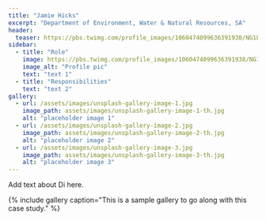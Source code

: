 ```yaml
---
title: "Jamie Hicks"
excerpt: "Department of Environment, Water & Natural Resources, SA"
header:
  teaser: https://pbs.twimg.com/profile_images/1060474099636391938/NG1LuwBP_400x400.jpg
sidebar:
  - title: "Role"
    image: https://pbs.twimg.com/profile_images/1060474099636391938/NG1LuwBP_400x400.jpg
    image_alt: "Profile pic"
    text: "text 1"
  - title: "Responsibilities"
    text: "text 2"
gallery:
  - url: /assets/images/unsplash-gallery-image-1.jpg
    image_path: assets/images/unsplash-gallery-image-1-th.jpg
    alt: "placeholder image 1"
  - url: /assets/images/unsplash-gallery-image-2.jpg
    image_path: assets/images/unsplash-gallery-image-2-th.jpg
    alt: "placeholder image 2"
  - url: /assets/images/unsplash-gallery-image-3.jpg
    image_path: assets/images/unsplash-gallery-image-3-th.jpg
    alt: "placeholder image 3"
---
```


Add text about Di here.

{% include gallery caption="This is a sample gallery to go along with this case study." %}

